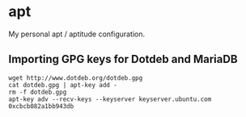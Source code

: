 # apt
My personal apt / aptitude configuration.
## Importing GPG keys for Dotdeb and MariaDB
```shell
wget http://www.dotdeb.org/dotdeb.gpg
cat dotdeb.gpg | apt-key add -
rm -f dotdeb.gpg
apt-key adv --recv-keys --keyserver keyserver.ubuntu.com 0xcbcb082a1bb943db
```